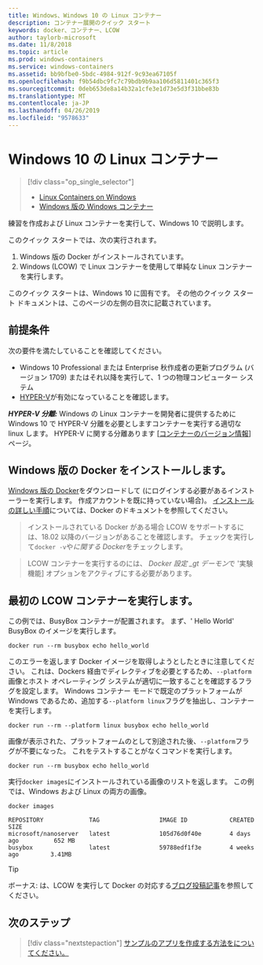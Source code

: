 ```yaml
---
title: Windows、Windows 10 の Linux コンテナー
description: コンテナー展開のクイック スタート
keywords: docker、コンテナー、LCOW
author: taylorb-microsoft
ms.date: 11/8/2018
ms.topic: article
ms.prod: windows-containers
ms.service: windows-containers
ms.assetid: bb9bfbe0-5bdc-4984-912f-9c93ea67105f
ms.openlocfilehash: f9b54dbc9fc7c79bdb9b9aa106d5811401c365f3
ms.sourcegitcommit: 0deb653de8a14b32a1cfe3e1d73e5d3f31bbe83b
ms.translationtype: MT
ms.contentlocale: ja-JP
ms.lasthandoff: 04/26/2019
ms.locfileid: "9578633"
---
```

# <a name="linux-containers-on-windows-10"></a>Windows 10 の Linux コンテナー

> [!div class="op_single_selector"]
> - [Linux Containers on Windows](quick-start-windows-10-linux.md)
> - [Windows 版の Windows コンテナー](quick-start-windows-10.md)

練習を作成および Linux コンテナーを実行して、Windows 10 で説明します。

このクイック スタートでは、次の実行されます。

1. Windows 版の Docker がインストールされています。
2. Windows (LCOW) で Linux コンテナーを使用して単純な Linux コンテナーを実行します。

このクイック スタートは、Windows 10 に固有です。 その他のクイック スタート ドキュメントは、このページの左側の目次に記載されています。

## <a name="prerequisites"></a>前提条件

次の要件を満たしていることを確認してください。
- Windows 10 Professional または Enterprise 秋作成者の更新プログラム (バージョン 1709) またはそれ以降を実行して、1 つの物理コンピューター システム
- [HYPER-V](https://docs.microsoft.com/en-us/virtualization/hyper-v-on-windows/reference/hyper-v-requirements)が有効になっていることを確認します。

***HYPER-V 分離:*** Windows の Linux コンテナーを開発者に提供するために Windows 10 で HYPER-V 分離を必要としますコンテナーを実行する適切な linux します。 HYPER-V に関する分離あります [[コンテナーのバージョン情報](../about/index.md)] ページ。

## <a name="install-docker-for-windows"></a>Windows 版の Docker をインストールします。

[Windows 版の Docker](https://store.docker.com/editions/community/docker-ce-desktop-windows)をダウンロードして (にログインする必要があるインストーラーを実行します。 作成アカウントを既に持っていない場合)。 [インストールの詳しい手順](https://docs.docker.com/docker-for-windows/install)については、Docker のドキュメントを参照してください。

> インストールされている Docker がある場合 LCOW をサポートするには、18.02 以降のバージョンがあることを確認します。 チェックを実行して`docker -v`や*に関する Docker*をチェックします。

> LCOW コンテナーを実行するのには、 *Docker 設定 _gt デーモン*で '実験機能] オプションをアクティブにする必要があります。

## <a name="run-your-first-lcow-container"></a>最初の LCOW コンテナーを実行します。

この例では、BusyBox コンテナーが配置されます。 まず、' Hello World' BusyBox のイメージを実行します。

```console
docker run --rm busybox echo hello_world
```

このエラーを返します Docker イメージを取得しようとしたときに注意してください。 これは、Dockers 経由でディレクティブを必要とするため、`--platform`画像とホスト オペレーティング システムが適切に一致することを確認するフラグを設定します。 Windows コンテナー モードで既定のプラットフォームが Windows であるため、追加する`--platform linux`フラグを抽出し、コンテナーを実行します。

```console
docker run --rm --platform linux busybox echo hello_world
```

画像が表示された、プラットフォームのとして別途された後、`--platform`フラグが不要になった。 これをテストすることがなくコマンドを実行します。

```console
docker run --rm busybox echo hello_world
```

実行`docker images`にインストールされている画像のリストを返します。 この例では、Windows および Linux の両方の画像。

```console
docker images

REPOSITORY             TAG                 IMAGE ID            CREATED             SIZE
microsoft/nanoserver   latest              105d76d0f40e        4 days ago          652 MB
busybox                latest              59788edf1f3e        4 weeks ago         3.41MB
```

> [!TIP]
> ボーナス: は、LCOW を実行して Docker の対応する[ブログ投稿記事](https://blog.docker.com/2018/02/docker-for-windows-18-02-with-windows-10-fall-creators-update/)を参照してください。

## <a name="next-steps"></a>次のステップ

> [!div class="nextstepaction"]
> [サンプルのアプリを作成する方法をについてください。](./building-sample-app.md)